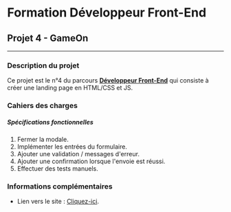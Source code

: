 # Formation Développeur Front-End
## Projet 4 - GameOn
------------
### Description du projet
Ce projet est le n°4 du parcours [**Développeur Front-End**](https://openclassrooms.com/fr/paths/314-developpeur-front-end "Développeur Front-End") qui consiste à créer une landing page en HTML/CSS et JS.
### Cahiers des charges
##### Spécifications fonctionnelles
1. Fermer la modale.
2. Implémenter les entrées du formulaire.
3. Ajouter une validation / messages d'erreur.
4. Ajouter une confirmation lorsque l'envoie est réussi.
5. Effectuer des tests manuels.

### Informations complémentaires
- Lien vers le site : [Cliquez-ici](https://victornain26.github.io/P4_Victor_Lenain/ "Cliquez-ici").
